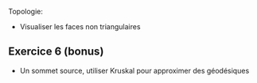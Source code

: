 Topologie:
- Visualiser les faces non triangulaires

## Exercice 6 (bonus)

- Un sommet source, utiliser Kruskal pour approximer des géodésiques
